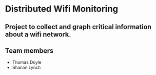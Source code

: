 # Distributed Wifi Monitoring

## Project to collect and graph critical information about a wifi network.

## Team members
* Thomas Doyle
* Shanan Lynch
